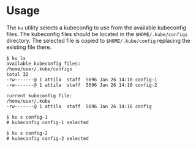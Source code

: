 Usage
=====

The `ku` utility selects a kubeconfig to use from the available kubeconfig files. The kubeconfig files should be located
in the `$HOME/.kube/configs` directory. The selected file is copied to `$HOME/.kube/config` replacing the existing file there.


```
$ ku ls
available kubeconfig files:
/home/user/.kube/configs
total 32
-rw-------@ 1 attila  staff  5696 Jan 26 14:10 config-1
-rw-------@ 1 attila  staff  5696 Jan 26 14:10 config-2

current kubeconfig file:
/home/user/.kube
-rw-------@ 1 attila  staff  5696 Jan 26 14:16 config

$ ku s config-1
# kubeconfig config-1 selected

$ ku s config-2
# kubeconfig config-2 selected
```
